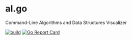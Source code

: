 # al.go
Command-Line Algorithms and Data Structures Visualizer 

[![build](https://github.com/henriquebrunialti/al.go/actions/workflows/go.yml/badge.svg)](https://github.com/henriquebrunialti/al.go/actions/workflows/go.yml) [![Go Report Card](https://goreportcard.com/badge/github.com/henriquebrunialti/al.go)](https://goreportcard.com/report/github.com/henriquebrunialti/al.go)
